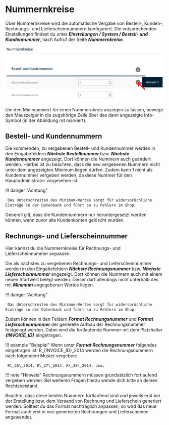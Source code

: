 # Nummernkreise

Über Nummernkreise wird die automatische Vergabe von Bestell-, Kunden-, Rechnungs- und Lieferscheinnummern konfiguriert. Die entsprechenden Einstellungen findest du unter _**Einstellungen / System / Bestell- und Kundennummer**_, nach Aufruf der Seite _**Nummernkreise**_.

![](../../Bilder/Konfiguration_Nummernkreise_FeststellenDerMinimumWerte.png "Feststellen der Minimum-Werte")

Um den Minimumwert für einen Nummernkreis anzeigen zu lassen, bewege den Mauszeiger in die zugehörige Zeile über das dann angezeigte Info-Symbol \(in der Abbildung rot markiert\).

## Bestell- und Kundennummern 

Die kommenden, zu vergebenen Bestell- und Kundennummer werden in den Eingabefeldern _**Nächste Bestellnummer**_ bzw. _**Nächste Kundennummer**_ angezeigt. Dort können die Nummern auch geändert werden. Hierbei ist zu beachten, dass die neu vergebenen Nummern nicht unter dem angezeigten Minimum liegen dürfen. Zudem kann 1 nicht als Kundennummer vergeben werden, da diese Nummer für den Hauptadministrator vorgesehen ist.

!!! danger "Achtung"

	 Das Unterschreiten des Minimum-Wertes sorgt für widersprüchliche Einträge in der Datenbank und führt so zu Fehlern im Shop.

Generell gilt, dass die Kundennummern nur heruntergesetzt werden können, wenn zuvor alle Kundenkonten gelöscht wurden.

## Rechnungs- und Lieferscheinnummer 

Hier kannst du die Nummernkreise für Rechnungs- und Lieferscheinnummer anpassen.

Die als nächstes zu vergebenen Rechnungs- und Lieferscheinnummer werden in den Eingabefeldern _**Nächste Rechnungsnummer**_ bzw. _**Nächste Lieferscheinnummer**_ angezeigt. Dort können die Nummern auch mit einem neuen Startwert belegt werden. Dieser darf allerdings nicht unterhalb des mit _**Minimum**_ angegebenen Wertes liegen.

!!! danger "Achtung"

	 Das Unterschreiten des Minimum-Wertes sorgt für widersprüchliche Einträge in der Datenbank und führt so zu Fehlern im Shop.

Zudem können in den Feldern _**Format Rechnungsnummer**_ und _**Format Lieferscheinnummer**_ der generelle Aufbau der Rechnungsnummer festgelegt werden. Dabei wird die fortlaufende Nummer mit dem Platzhalter _**\{INVOICE\_ID\}**_ eingetragen.

!!! example "Beispiel" 
	 Wenn unter _**Format Rechnungsnummer**_ folgendes eingetragen ist: R\_\{INVOICE\_ID\}\_2014 werden die Rechnungsnummern nach folgendem Muster vergeben:

	 R\_26\_2014, R\_27\_2014, R\_28\_2014, usw.

!!! note "Hinweis" 
	 Rechnungsnummern müssen grundsätzlich fortlaufend vergeben werden. Bei weiteren Fragen hierzu wende dich bitte an deinen Rechtsbeistand.

Beachte, dass diese beiden Nummern fortlaufend sind und jeweils erst bei der Erstellung bzw. dem Versand von Rechnung und Lieferschein generiert werden. Solltest du das Format nachträglich anpassen, so wird das neue Format auch erst in neu generierten Rechnungen und Lieferscheinen angewendet.